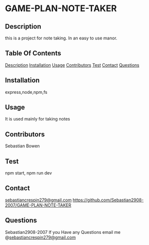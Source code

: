 # GAME-PLAN-NOTE-TAKER

## Description
this is a project for note taking. In an easy to use manor.

## Table Of Contents
[Description](#description)
[Installation](#installation)
 [Usage](#usage)
 [Contributors](#contributors)
 [Test](#test)
 [Contact](#contact)
 [Questions](#questions)

## Installation
express,node,npm,fs

## Usage
It is used mainly for taking notes

## Contributors
Sebastian Bowen

## Test 
npm start, npm run dev

## Contact
sebastiancrespin279@gmail.com
https://github.com/Sebastian2908-2007/GAME-PLAN-NOTE-TAKER

## Questions
Sebastian2908-2007
If you Have any Questions email me @sebastiancrespin279@gmail.com
